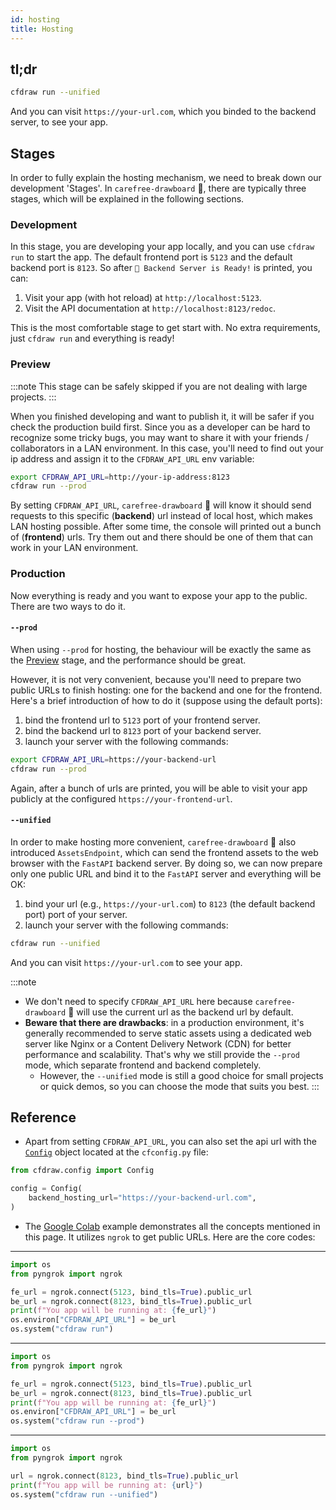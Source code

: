 ```yaml
---
id: hosting
title: Hosting
---
```


## tl;dr

```bash
cfdraw run --unified
```

And you can visit `https://your-url.com`, which you binded to the backend server, to see your app.


## Stages

In order to fully explain the hosting mechanism, we need to break down our development 'Stages'. In `carefree-drawboard` 🎨, there are typically three stages, which will be explained in the following sections.

### Development

In this stage, you are developing your app locally, and you can use `cfdraw run` to start the app. The default frontend port is `5123` and the default backend port is `8123`. So after `🎉 Backend Server is Ready!` is printed, you can:

1. Visit your app (with hot reload) at `http://localhost:5123`.
2. Visit the API documentation at `http://localhost:8123/redoc`.

This is the most comfortable stage to get start with. No extra requirements, just `cfdraw run` and everything is ready!

### Preview

:::note
This stage can be safely skipped if you are not dealing with large projects.
:::

When you finished developing and want to publish it, it will be safer if you check the production build first. Since you as a developer can be hard to recognize some tricky bugs, you may want to share it with your friends / collaborators in a LAN environment. In this case, you'll need to find out your ip address and assign it to the `CFDRAW_API_URL` env variable:

```bash
export CFDRAW_API_URL=http://your-ip-address:8123
cfdraw run --prod
```

By setting `CFDRAW_API_URL`, `carefree-drawboard` 🎨 will know it should send requests to this specific (**backend**) url instead of local host, which makes LAN hosting possible. After some time, the console will printed out a bunch of (**frontend**) urls. Try them out and there should be one of them that can work in your LAN environment.

### Production

Now everything is ready and you want to expose your app to the public. There are two ways to do it.

#### `--prod`

When using `--prod` for hosting, the behaviour will be exactly the same as the [Preview](#preview) stage, and the performance should be great.

However, it is not very convenient, because you'll need to prepare two public URLs to finish hosting: one for the backend and one for the frontend. Here's a brief introduction of how to do it (suppose using the default ports):

1. bind the frontend url to `5123` port of your frontend server.
2. bind the backend url to `8123` port of your backend server.
3. launch your server with the following commands:

```bash
export CFDRAW_API_URL=https://your-backend-url
cfdraw run --prod
```

Again, after a bunch of urls are printed, you will be able to visit your app publicly at the configured `https://your-frontend-url`.

#### `--unified`

In order to make hosting more convenient, `carefree-drawboard` 🎨 also introduced `AssetsEndpoint`, which can send the frontend assets to the web browser with the `FastAPI` backend server. By doing so, we can now prepare only one public URL and bind it to the `FastAPI` server and everything will be OK:

1. bind your url (e.g., `https://your-url.com`) to `8123` (the default backend port) port of your server.
2. launch your server with the following commands:

```bash
cfdraw run --unified
```

And you can visit `https://your-url.com` to see your app.

:::note
* We don't need to specify `CFDRAW_API_URL` here because `carefree-drawboard` 🎨 will use the current url as the backend url by default.
* **Beware that there are drawbacks**: in a production environment, it's generally recommended to serve static assets using a dedicated web server like Nginx or a Content Delivery Network (CDN) for better performance and scalability. That's why we still provide the `--prod` mode, which separate frontend and backend completely.
  * However, the `--unified` mode is still a good choice for small projects or quick demos, so you can choose the mode that suits you best.
:::

## Reference

* Apart from setting `CFDRAW_API_URL`, you can also set the api url with the [`Config`](/docs/api-reference/Config) object located at the `cfconfig.py` file:

```python title="cfconfig.py"
from cfdraw.config import Config

config = Config(
    backend_hosting_url="https://your-backend-url.com",
)
```

* The [Google Colab](https://colab.research.google.com/github/carefree0910/carefree-drawboard/blob/dev/examples/server.ipynb) example demonstrates all the concepts mentioned in this page. It utilizes `ngrok` to get public URLs. Here are the core codes:

---

```python title="development stage"
import os
from pyngrok import ngrok

fe_url = ngrok.connect(5123, bind_tls=True).public_url
be_url = ngrok.connect(8123, bind_tls=True).public_url
print(f"You app will be running at: {fe_url}")
os.environ["CFDRAW_API_URL"] = be_url
os.system("cfdraw run")
```

---

```python title="--prod mode"
import os
from pyngrok import ngrok

fe_url = ngrok.connect(5123, bind_tls=True).public_url
be_url = ngrok.connect(8123, bind_tls=True).public_url
print(f"You app will be running at: {fe_url}")
os.environ["CFDRAW_API_URL"] = be_url
os.system("cfdraw run --prod")
```

---

```python title="--unified mode"
import os
from pyngrok import ngrok

url = ngrok.connect(8123, bind_tls=True).public_url
print(f"You app will be running at: {url}")
os.system("cfdraw run --unified")
```


